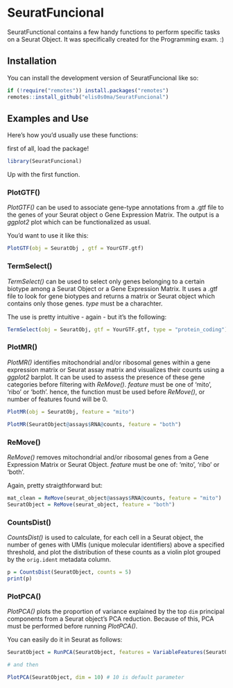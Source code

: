 
# SeuratFuncional

SeuratFunctional contains a few handy functions to perform specific
tasks on a Seurat Object. It was specifically created for the
Programming exam. :)

## Installation

You can install the development version of SeuratFuncional like so:

``` r
if (!require("remotes")) install.packages("remotes") 
remotes::install_github("elis0s0ma/SeuratFuncional")
```

## Examples and Use

Here’s how you’d usually use these functions:

first of all, load the package!

``` r
library(SeuratFuncional)
```

Up with the first function.

### PlotGTF()

*PlotGTF()* can be used to associate gene-type annotations from a .gtf
file to the genes of your Seurat object o Gene Expression Matrix. The
output is a *ggplot2* plot which can be functionalized as usual.

You’d want to use it like this:

``` r
PlotGTF(obj = SeuratObj , gtf = YourGTF.gtf)
```

### TermSelect()

*TermSelect()* can be used to select only genes belonging to a certain
biotype among a Seurat Object or a Gene Expression Matrix. It uses a
.gtf file to look for gene biotypes and returns a matrix or Seurat
object which contains only those genes. *type* must be a charachter.

The use is pretty intuitive - again - but it’s the following:

``` r
TermSelect(obj = SeuratObj, gtf = YourGTF.gtf, type = "protein_coding")
```

### PlotMR()

*PlotMR()* identifies mitochondrial and/or ribosomal genes within a gene
expression matrix or Seurat assay matrix and visualizes their counts
using a *ggplot2* barplot. It can be used to assess the presence of
these gene categories before filtering with *ReMove()*. *feature* must
be one of ‘mito’, ‘ribo’ or ‘both’. hence, the function must be used
before *ReMove()*, or number of features found will be 0.

``` r
PlotMR(obj = SeuratObj, feature = "mito")

PlotMR(SeuratObject@assays$RNA@counts, feature = "both")
```

### ReMove()

*ReMove()* removes mitochondrial and/or ribosomal genes from a Gene
Expression Matrix or Seurat Object. *feature* must be one of: ‘mito’,
‘ribo’ or ‘both’.

Again, pretty straigthforward but:

``` r
mat_clean = ReMove(seurat_object@assays$RNA@counts, feature = "mito")
SeuratObject = ReMove(seurat_object, feature = "both")
```

### CountsDist()

*CountsDist()* is used to calculate, for each cell in a Seurat object,
the number of genes with UMIs (unique molecular identifiers) above a
specified threshold, and plot the distribution of these counts as a
violin plot grouped by the `orig.ident` metadata column.

``` r
p = CountsDist(SeuratObject, counts = 5)
print(p)
```

### PlotPCA()

*PlotPCA()* plots the proportion of variance explained by the top `dim`
principal components from a Seurat object’s PCA reduction. Because of
this, PCA must be performed before running *PlotPCA()*.

You can easily do it in Seurat as follows:

``` r
SeuratObject = RunPCA(SeuratObject, features = VariableFeatures(SeuratObject))

# and then 

PlotPCA(SeuratObject, dim = 10) # 10 is default parameter
```
